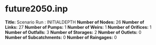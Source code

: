 # future2050.inp
**Title:** Scenario Run :  INITIALDEPTH
**Number of Nodes:** 26
**Number of Links:** 27
**Number of Pumps:** 1
**Number of Weirs:** 1
**Number of Orifices:** 1
**Number of Outfalls:** 3
**Number of Storages:** 2
**Number of Outlets:** 0
**Number of Subcatchments:** 0
**Number of Raingages:** 0
